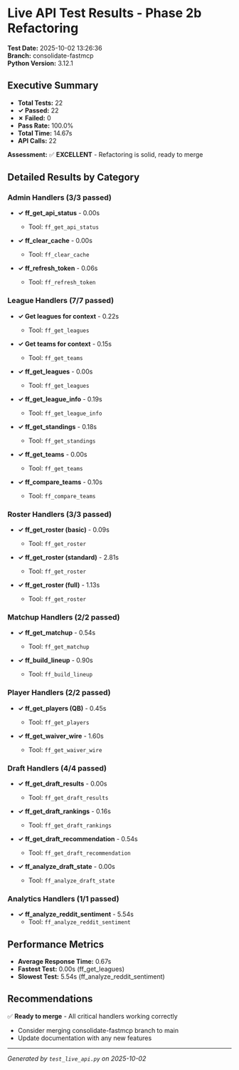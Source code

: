 # Live API Test Results - Phase 2b Refactoring

**Test Date:** 2025-10-02 13:26:36  
**Branch:** consolidate-fastmcp  
**Python Version:** 3.12.1

## Executive Summary

- **Total Tests:** 22
- **✓ Passed:** 22
- **✗ Failed:** 0
- **Pass Rate:** 100.0%
- **Total Time:** 14.67s
- **API Calls:** 22

**Assessment:** ✅ **EXCELLENT** - Refactoring is solid, ready to merge

## Detailed Results by Category

### Admin Handlers (3/3 passed)

- **✓ ff_get_api_status** - 0.00s
  - Tool: `ff_get_api_status`

- **✓ ff_clear_cache** - 0.00s
  - Tool: `ff_clear_cache`

- **✓ ff_refresh_token** - 0.06s
  - Tool: `ff_refresh_token`

### League Handlers (7/7 passed)

- **✓ Get leagues for context** - 0.22s
  - Tool: `ff_get_leagues`

- **✓ Get teams for context** - 0.15s
  - Tool: `ff_get_teams`

- **✓ ff_get_leagues** - 0.00s
  - Tool: `ff_get_leagues`

- **✓ ff_get_league_info** - 0.19s
  - Tool: `ff_get_league_info`

- **✓ ff_get_standings** - 0.18s
  - Tool: `ff_get_standings`

- **✓ ff_get_teams** - 0.00s
  - Tool: `ff_get_teams`

- **✓ ff_compare_teams** - 0.10s
  - Tool: `ff_compare_teams`

### Roster Handlers (3/3 passed)

- **✓ ff_get_roster (basic)** - 0.09s
  - Tool: `ff_get_roster`

- **✓ ff_get_roster (standard)** - 2.81s
  - Tool: `ff_get_roster`

- **✓ ff_get_roster (full)** - 1.13s
  - Tool: `ff_get_roster`

### Matchup Handlers (2/2 passed)

- **✓ ff_get_matchup** - 0.54s
  - Tool: `ff_get_matchup`

- **✓ ff_build_lineup** - 0.90s
  - Tool: `ff_build_lineup`

### Player Handlers (2/2 passed)

- **✓ ff_get_players (QB)** - 0.45s
  - Tool: `ff_get_players`

- **✓ ff_get_waiver_wire** - 1.60s
  - Tool: `ff_get_waiver_wire`

### Draft Handlers (4/4 passed)

- **✓ ff_get_draft_results** - 0.00s
  - Tool: `ff_get_draft_results`

- **✓ ff_get_draft_rankings** - 0.16s
  - Tool: `ff_get_draft_rankings`

- **✓ ff_get_draft_recommendation** - 0.54s
  - Tool: `ff_get_draft_recommendation`

- **✓ ff_analyze_draft_state** - 0.00s
  - Tool: `ff_analyze_draft_state`

### Analytics Handlers (1/1 passed)

- **✓ ff_analyze_reddit_sentiment** - 5.54s
  - Tool: `ff_analyze_reddit_sentiment`

## Performance Metrics

- **Average Response Time:** 0.67s
- **Fastest Test:** 0.00s (ff_get_leagues)
- **Slowest Test:** 5.54s (ff_analyze_reddit_sentiment)

## Recommendations

✅ **Ready to merge** - All critical handlers working correctly
- Consider merging consolidate-fastmcp branch to main
- Update documentation with any new features

---

*Generated by `test_live_api.py` on 2025-10-02*
